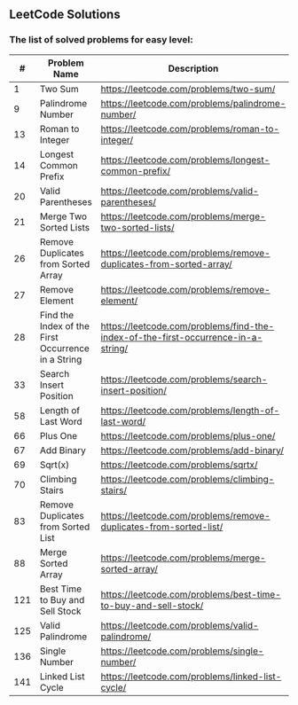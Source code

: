 ## LeetCode Solutions

### The list of solved problems for easy level:

| #   | Problem Name                                       | Description                                                                       | Solution File                                                                                         | Tests File                                                                                                    |
|-----|----------------------------------------------------|-----------------------------------------------------------------------------------|-------------------------------------------------------------------------------------------------------|---------------------------------------------------------------------------------------------------------------|
| 1   | Two Sum                                            | https://leetcode.com/problems/two-sum/                                            | [TwoSum.java](src/main/java/com/sinuke/TwoSum.java)                                                   | [TwoSumTest.java](src/test/java/com/sinuke/TwoSumTest.java)                                                   |
| 9   | Palindrome Number                                  | https://leetcode.com/problems/palindrome-number/                                  | [PalindromeNumber.java](src/main/java/com/sinuke/PalindromeNumber.java)                               | [PalindromeNumberTest.java](src/test/java/com/sinuke/PalindromeNumberTest.java)                               |
| 13  | Roman to Integer                                   | https://leetcode.com/problems/roman-to-integer/                                   | [RomanToInt.java](src/main/java/com/sinuke/RomanToInt.java)                                           | [RomanToIntTest.java](src/test/java/com/sinuke/RomanToIntTest.java)                                           |
| 14  | Longest Common Prefix                              | https://leetcode.com/problems/longest-common-prefix/                              | [LongestCommonPrefix.java](src/main/java/com/sinuke/LongestCommonPrefix.java)                         | [LongestCommonPrefixTest.java](src/test/java/com/sinuke/LongestCommonPrefixTest.java)                         |
| 20  | Valid Parentheses                                  | https://leetcode.com/problems/valid-parentheses/                                  | [ValidParentheses.java](src/main/java/com/sinuke/ValidParentheses.java)                               | [ValidParenthesesTest.java](src/test/java/com/sinuke/ValidParenthesesTest.java)                               |
| 21  | Merge Two Sorted Lists                             | https://leetcode.com/problems/merge-two-sorted-lists/                             | [MergeTwoSortedLists.java](src/main/java/com/sinuke/MergeTwoSortedLists.java)                         | [MergeTwoSortedListsTest.java](src/test/java/com/sinuke/MergeTwoSortedListsTest.java)                         |
| 26  | Remove Duplicates from Sorted Array                | https://leetcode.com/problems/remove-duplicates-from-sorted-array/                | [RemoveDuplicatesFromSortedArray.java](src/main/java/com/sinuke/RemoveDuplicatesFromSortedArray.java) | [RemoveDuplicatesFromSortedArrayTest.java](src/test/java/com/sinuke/RemoveDuplicatesFromSortedArrayTest.java) |
| 27  | Remove Element                                     | https://leetcode.com/problems/remove-element/                                     | [RemoveElement.java](src/main/java/com/sinuke/RemoveElement.java)                                     | [RemoveElementTest.java](src/test/java/com/sinuke/RemoveElementTest.java)                                     |
| 28  | Find the Index of the First Occurrence in a String | https://leetcode.com/problems/find-the-index-of-the-first-occurrence-in-a-string/ | [FindIndexFirstOccurrenceString.java](src/main/java/com/sinuke/FindIndexFirstOccurrenceString.java)   | [FindIndexFirstOccurrenceStringTest.java](src/test/java/com/sinuke/FindIndexFirstOccurrenceStringTest.java)   |
| 33  | Search Insert Position                             | https://leetcode.com/problems/search-insert-position/                             | [SearchInsertPosition.java](src/main/java/com/sinuke/SearchInsertPosition.java)                       | [SearchInsertPositionTest.java](src/test/java/com/sinuke/SearchInsertPositionTest.java)                       |
| 58  | Length of Last Word                                | https://leetcode.com/problems/length-of-last-word/                                | [LengthOfLastWord.java](src/main/java/com/sinuke/LengthOfLastWord.java)                               | [LengthOfLastWordTest.java](src/test/java/com/sinuke/LengthOfLastWordTest.java)                               |
| 66  | Plus One                                           | https://leetcode.com/problems/plus-one/                                           | [PlusOne.java](src/main/java/com/sinuke/PlusOne.java)                                                 | [PlusOneTest.java](src/test/java/com/sinuke/PlusOneTest.java)                                                 |
| 67  | Add Binary                                         | https://leetcode.com/problems/add-binary/                                         | [AddBinary.java](src/main/java/com/sinuke/AddBinary.java)                                             | [AddBinaryTest.java](src/test/java/com/sinuke/AddBinaryTest.java)                                             |
| 69  | Sqrt(x)                                            | https://leetcode.com/problems/sqrtx/                                              | [SqrtX.java](src/main/java/com/sinuke/SqrtX.java)                                                     | [SqrtXTest.java](src/test/java/com/sinuke/SqrtXTest.java)                                                     |
| 70  | Climbing Stairs                                    | https://leetcode.com/problems/climbing-stairs/                                    | [ClimbingStairs.java](src/main/java/com/sinuke/ClimbingStairs.java)                                   | [ClimbingStairsTest.java](src/test/java/com/sinuke/ClimbingStairsTest.java)                                   |
| 83  | Remove Duplicates from Sorted List                 | https://leetcode.com/problems/remove-duplicates-from-sorted-list/                 | [RemoveDuplicatesFromSortedList.java](src/main/java/com/sinuke/RemoveDuplicatesFromSortedList.java)   | [RemoveDuplicatesFromSortedListTest.java](src/test/java/com/sinuke/RemoveDuplicatesFromSortedListTest.java)   |
| 88  | Merge Sorted Array                                 | https://leetcode.com/problems/merge-sorted-array/                                 | [MergeSortedArray.java](src/main/java/com/sinuke/MergeSortedArray.java)                               | [MergeSortedArrayTest.java](src/test/java/com/sinuke/MergeSortedArrayTest.java)                               |
| 121 | Best Time to Buy and Sell Stock                    | https://leetcode.com/problems/best-time-to-buy-and-sell-stock/                    | [BestTimeBuyAndSellStock.java](src/main/java/com/sinuke/BestTimeBuyAndSellStock.java)                 | [BestTimeBuyAndSellStockTest.java](src/test/java/com/sinuke/BestTimeBuyAndSellStockTest.java)                 |
| 125 | Valid Palindrome                                   | https://leetcode.com/problems/valid-palindrome/                                   | [ValidPalindrome.java](src/main/java/com/sinuke/ValidPalindrome.java)                                 | [ValidPalindromeTest.java](src/test/java/com/sinuke/ValidPalindromeTest.java)                                 |
| 136 | Single Number                                      | https://leetcode.com/problems/single-number/                                      | [SingleNumber.java](src/main/java/com/sinuke/SingleNumber.java)                                       | [SingleNumberTest.java](src/test/java/com/sinuke/SingleNumberTest.java)                                       |
| 141 | Linked List Cycle                                  | https://leetcode.com/problems/linked-list-cycle/                                  | [LinkedListCycle.java](src/main/java/com/sinuke/LinkedListCycle.java)                                 | [LinkedListCycleTest.java](src/test/java/com/sinuke/LinkedListCycleTest.java)                                 |